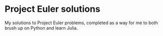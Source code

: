 # Project Euler solutions

My solutions to Project Euler problems, completed as a way for me to both brush up on Python and learn Julia.
